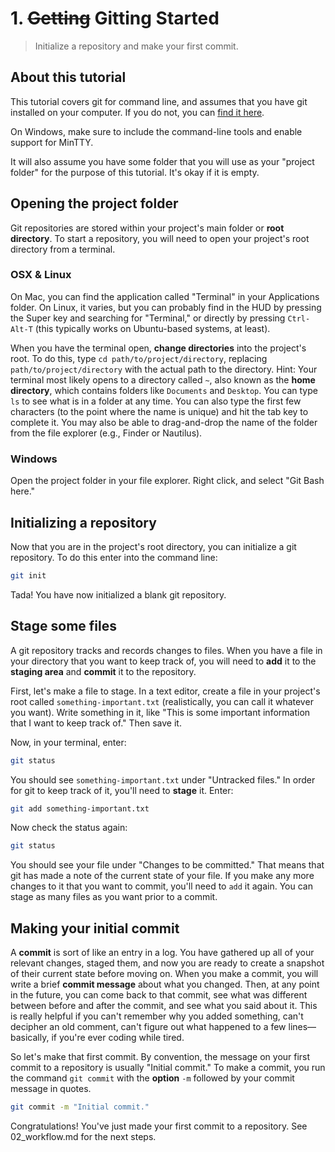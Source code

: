 # 1. ~~Getting~~ Gitting Started

>Initialize a repository and make your first commit.

## About this tutorial

This tutorial covers git for command line, and assumes that you have git 
installed on your computer. If you do not, you can [find it here](https://git-scm.com/downloads).

On Windows, make sure to include the command-line tools and enable support for
MinTTY.

It will also assume you have some folder that you will use as your "project 
folder" for the purpose of this tutorial. It's okay if it is empty.

## Opening the project folder

Git repositories are stored within your project's main folder or **root 
directory**. To start a repository, you will need to open your project's root 
directory from a terminal. 

### OSX & Linux

On Mac, you can find the application called "Terminal" in your Applications 
folder. On Linux, it varies, but you can probably find in the HUD by 
pressing the Super key and searching for "Terminal," or directly by pressing
`Ctrl-Alt-T` (this typically works on Ubuntu-based systems, at least).

When you have the terminal open, **change directories** into the project's 
root. To do this, type `cd path/to/project/directory`, replacing 
`path/to/project/directory` with the actual path to the directory. Hint: Your 
terminal most likely opens to a directory called `~`, also known as the 
**home directory**, which contains folders like `Documents` and `Desktop`. You
can type `ls` to see what is in a folder at any time. You can also type the 
first few characters (to the point where the name is unique) and hit the tab
key to complete it. You may also be able to drag-and-drop the name of the 
folder from the file explorer (e.g., Finder or Nautilus).

### Windows

Open the project folder in your file explorer. Right click, and select "Git 
Bash here."

## Initializing a repository

Now that you are in the project's root directory, you can initialize a git 
repository. To do this enter into the command line:

```sh
git init
```

Tada! You have now initialized a blank git repository.

## Stage some files

A git repository tracks and records changes to files. When you have a file in
your directory that you want to keep track of, you will need to **add** it to 
the **staging area** and **commit** it to the repository. 

First, let's make a file to stage. In a text editor, create a file in your 
project's root called `something-important.txt` (realistically, you can call it
whatever you want). Write something in it, like "This is some important 
information that I want to keep track of." Then save it. 

Now, in your terminal, enter:

```sh
git status
```

You should see `something-important.txt` under "Untracked files." In order for
git to keep track of it, you'll need to **stage** it. Enter:

```sh
git add something-important.txt
```

Now check the status again:

```sh
git status
```

You should see your file under "Changes to be committed." That means that git 
has made a note of the current state of your file. If you make any more changes
to it that you want to commit, you'll need to `add` it again. You can stage as
many files as you want prior to a commit. 

## Making your initial commit

A **commit** is sort of like an entry in a log. You have gathered up all of 
your relevant changes, staged them, and now you are ready to create a snapshot
of their current state before moving on. When you make a commit, you will write 
a brief **commit message** about what you changed. Then, at any point in the 
future, you can come back to that commit, see what was different between before
and after the commit, and see what you said about it. This is really helpful if 
you can't remember why you added something, can't decipher an old comment, 
can't figure out what happened to a few lines—basically, if you're ever coding 
while tired.

So let's make that first commit. By convention, the message on your first 
commit to a repository is usually "Initial commit." To make a commit, you run
the command `git commit` with the **option** `-m` followed by your commit 
message in quotes. 

```sh
git commit -m "Initial commit."
```

Congratulations! You've just made your first commit to a repository. See 
02_workflow.md for the next steps.
